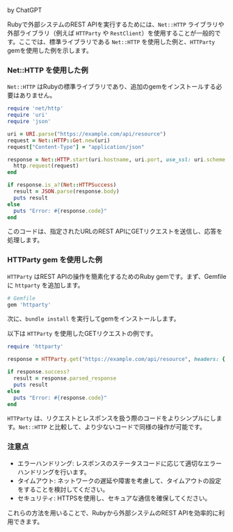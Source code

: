 
by ChatGPT

Rubyで外部システムのREST APIを実行するためには、`Net::HTTP` ライブラリや外部ライブラリ（例えば `HTTParty` や `RestClient`）を使用することが一般的です。ここでは、標準ライブラリである `Net::HTTP` を使用した例と、`HTTParty` gemを使用した例を示します。

### Net::HTTP を使用した例

`Net::HTTP` はRubyの標準ライブラリであり、追加のgemをインストールする必要はありません。

```ruby
require 'net/http'
require 'uri'
require 'json'

uri = URI.parse("https://example.com/api/resource")
request = Net::HTTP::Get.new(uri)
request["Content-Type"] = "application/json"

response = Net::HTTP.start(uri.hostname, uri.port, use_ssl: uri.scheme == "https") do |http|
  http.request(request)
end

if response.is_a?(Net::HTTPSuccess)
  result = JSON.parse(response.body)
  puts result
else
  puts "Error: #{response.code}"
end
```

このコードは、指定されたURLのREST APIにGETリクエストを送信し、応答を処理します。

### HTTParty gem を使用した例

`HTTParty` はREST APIの操作を簡素化するためのRuby gemです。まず、Gemfileに `httparty` を追加します。

```ruby
# Gemfile
gem 'httparty'
```

次に、`bundle install` を実行してgemをインストールします。

以下は `HTTParty` を使用したGETリクエストの例です。

```ruby
require 'httparty'

response = HTTParty.get("https://example.com/api/resource", headers: { "Content-Type" => "application/json" })

if response.success?
  result = response.parsed_response
  puts result
else
  puts "Error: #{response.code}"
end
```

`HTTParty` は、リクエストとレスポンスを扱う際のコードをよりシンプルにします。`Net::HTTP` と比較して、より少ないコードで同様の操作が可能です。

### 注意点
- エラーハンドリング: レスポンスのステータスコードに応じて適切なエラーハンドリングを行います。
- タイムアウト: ネットワークの遅延や障害を考慮して、タイムアウトの設定をすることを検討してください。
- セキュリティ: HTTPSを使用し、セキュアな通信を確保してください。

これらの方法を用いることで、Rubyから外部システムのREST APIを効率的に利用できます。